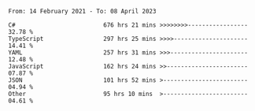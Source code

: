 <!-- [![Top Langs](https://github-readme-stats.vercel.app/api/top-langs/?username=thititongumpun&layout=compact&langs_count=7&theme=prussian)](https://github.com/thititongumpun)
[![Anurag's GitHub stats](https://github-readme-stats.vercel.app/api?username=thititongumpun&hide=stars&show_icons=true&theme=prussian)](https://github.com/thititongumpun) -->

<!--START_SECTION:waka-->

```text
From: 14 February 2021 - To: 08 April 2023

C#                         676 hrs 21 mins >>>>>>>>-----------------   32.78 %
TypeScript                 297 hrs 25 mins >>>>---------------------   14.41 %
YAML                       257 hrs 31 mins >>>----------------------   12.48 %
JavaScript                 162 hrs 24 mins >>-----------------------   07.87 %
JSON                       101 hrs 52 mins >------------------------   04.94 %
Other                      95 hrs 10 mins  >------------------------   04.61 %
```

<!--END_SECTION:waka-->
